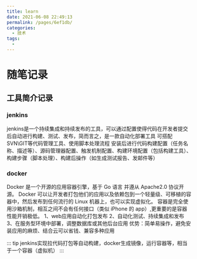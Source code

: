 ```yaml
---
title: learn
date: 2021-06-08 22:49:13
permalink: /pages/6ef1db/
categories:
  - 技术
tags:
  - 
---
```

# 随笔记录

## 工具简介记录

### jenkins
  jenkins是一个持续集成和持续发布的工具，可以通过配置使得代码在开发者提交后自动进行构建、测试、发布，简而言之，是一款自动化部署工具
  可搭配SVN\GIT等代码管理工具、使用脚本处理流程
  安装后进行代码构建配置（任务名称、描述等）、源码管理器配置、触发机制配置、构建环境配置（包括构建工具）、构建步骤（脚本处理）、构建后操作（如生成测试报告、发邮件等）

### docker

Docker 是一个开源的应用容器引擎，基于 Go 语言 并遵从 Apache2.0 协议开源。
Docker 可以让开发者打包他们的应用以及依赖包到一个轻量级、可移植的容器中，然后发布到任何流行的 Linux 机器上，也可以实现虚拟化。
容器是完全使用沙箱机制，相互之间不会有任何接口（类似 iPhone 的 app）,更重要的是容器性能开销极低。
1、web应用自动化打包发布
2、自动化测试、持续集成和发布
3、在服务型环境中部署，调整数据库或其他后台应用
优势：简单易操作，避免安装应用的麻烦、结合云可以省钱、兼容多种应用

::: tip
jenkins实现拉代码打包等自动构建，docker生成镜像，运行容器等，相当于一个容器（虚拟机）
:::